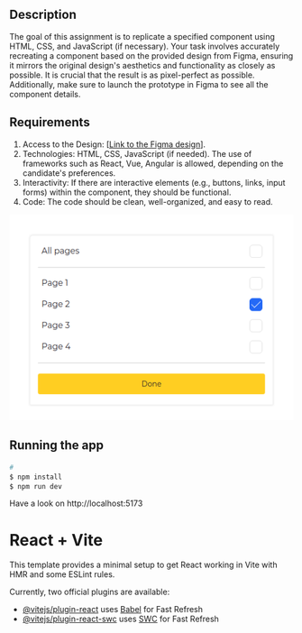 ## Description
The goal of this assignment is to replicate a specified component using HTML, CSS, and JavaScript (if necessary). Your task involves accurately recreating a component based on the provided design from Figma, ensuring it mirrors the original design's aesthetics and functionality as closely as possible. It is crucial that the result is as pixel-perfect as possible. Additionally, make sure to launch the prototype in Figma to see all the component details.

## Requirements

1. Access to the Design: [[Link to the Figma design](https://www.figma.com/design/dwBFtlKY933OJWWSrGPs5q/Frontend?node-id=0-1)].
2. Technologies: HTML, CSS, JavaScript (if needed). The use of frameworks
   such as React, Vue, Angular is allowed, depending on the candidate's preferences.
3. Interactivity: If there are interactive elements (e.g., buttons, links, input forms) within the component, they should be functional.
4. Code: The code should be clean, well-organized, and easy to read.

![image](doc/image.png)

## Running the app

```bash
# 
$ npm install
$ npm run dev
```
Have a look on http://localhost:5173

# React + Vite

This template provides a minimal setup to get React working in Vite with HMR and some ESLint rules.

Currently, two official plugins are available:

- [@vitejs/plugin-react](https://github.com/vitejs/vite-plugin-react/blob/main/packages/plugin-react/README.md) uses [Babel](https://babeljs.io/) for Fast Refresh
- [@vitejs/plugin-react-swc](https://github.com/vitejs/vite-plugin-react-swc) uses [SWC](https://swc.rs/) for Fast Refresh
